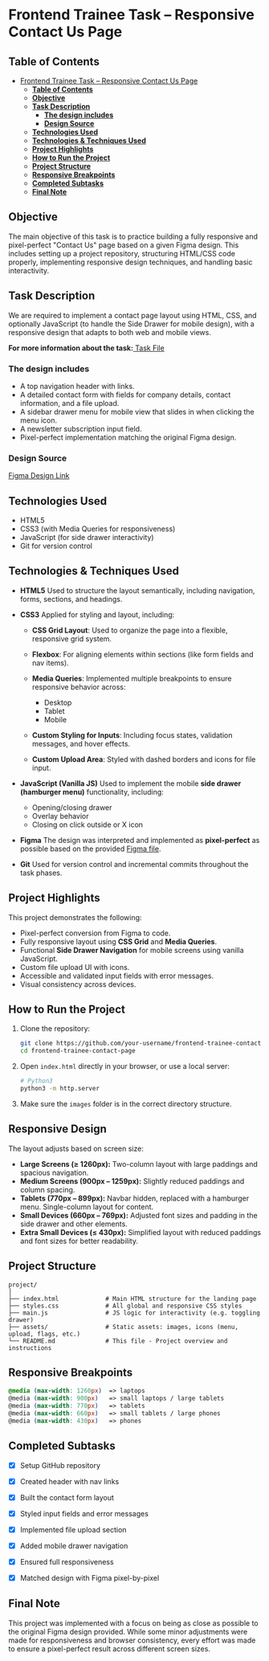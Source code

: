 # Frontend Trainee Task – Responsive Contact Us Page

## **Table of Contents**

- [Frontend Trainee Task – Responsive Contact Us Page](#frontend-trainee-task--responsive-contact-us-page)
  - [**Table of Contents**](#table-of-contents)
  - [**Objective**](#objective)
  - [**Task Description**](#task-description)
    - [**The design includes**](#the-design-includes)
    - [**Design Source**](#design-source)
  - [**Technologies Used**](#technologies-used)
  - [**Technologies \& Techniques Used**](#technologies--techniques-used)
  - [**Project Highlights**](#project-highlights)
  - [**How to Run the Project**](#how-to-run-the-project)
  - [**Project Structure**](#project-structure)
  - [**Responsive Breakpoints**](#responsive-breakpoints)
  - [**Completed Subtasks**](#completed-subtasks)
  - [**Final Note**](#final-note)

## </a>**Objective**
The main objective of this task is to practice building a fully responsive and pixel-perfect "Contact Us" page based on a given Figma design. This includes setting up a project repository, structuring HTML/CSS code properly, implementing responsive design techniques, and handling basic interactivity.

## </a>**Task Description**
We are required to implement a contact page layout using HTML, CSS, and optionally JavaScript (to handle the Side Drawer for mobile design), with a responsive design that adapts to both web and mobile views.

<span><strong>For more information about the task:</strong><a href="FE Trainee First Task.pdf"> Task File</a></span>

### </a>**The design includes**
<ul>
    <li>A top navigation header with links.</li>
    <li>A detailed contact form with fields for company details, contact information, and a file upload.</li>
    <li>A sidebar drawer menu for mobile view that slides in when clicking the menu icon.</li>
    <li>A newsletter subscription input field.</li>
    <li>Pixel-perfect implementation matching the original Figma design.</li>
</ul>

### </a>**Design Source**
[Figma Design Link](https://www.figma.com/design/OM5tJ8OWH102HaB4qcm7JL/Application-Form--Community-?node-id=0-1&p=f&t=clWf3BCAkk81SWFd-0)

## **Technologies Used**
<ul>
    <li>HTML5</li>
    <li>CSS3 (with Media Queries for responsiveness)</li>
    <li>JavaScript (for side drawer interactivity)</li>
    <li>Git for version control</li>
</ul>

## **Technologies & Techniques Used**

* **HTML5**
  Used to structure the layout semantically, including navigation, forms, sections, and headings.

* **CSS3**
  Applied for styling and layout, including:

  * **CSS Grid Layout**: Used to organize the page into a flexible, responsive grid system.
  * **Flexbox**: For aligning elements within sections (like form fields and nav items).
  * **Media Queries**: Implemented multiple breakpoints to ensure responsive behavior across:

    * Desktop
    * Tablet
    * Mobile
  * **Custom Styling for Inputs**: Including focus states, validation messages, and hover effects.
  * **Custom Upload Area**: Styled with dashed borders and icons for file input.

* **JavaScript (Vanilla JS)**
  Used to implement the mobile **side drawer (hamburger menu)** functionality, including:

  * Opening/closing drawer
  * Overlay behavior
  * Closing on click outside or X icon

* **Figma**
  The design was interpreted and implemented as **pixel-perfect** as possible based on the provided [Figma file](https://www.figma.com/design/OM5tJ8OWH102HaB4qcm7JL/Application-Form--Community-?node-id=0-1&p=f&t=clWf3BCAkk81SWFd-0).

* **Git**
  Used for version control and incremental commits throughout the task phases.

## **Project Highlights**

This project demonstrates the following:

* Pixel-perfect conversion from Figma to code.
* Fully responsive layout using **CSS Grid** and **Media Queries**.
* Functional **Side Drawer Navigation** for mobile screens using vanilla JavaScript.
* Custom file upload UI with icons.
* Accessible and validated input fields with error messages.
* Visual consistency across devices.

## **How to Run the Project**

1. Clone the repository:

   ```bash
   git clone https://github.com/your-username/frontend-trainee-contact-page.git
   cd frontend-trainee-contact-page
   ```

2. Open `index.html` directly in your browser, or use a local server:

   ```bash
   # Python3
   python3 -m http.server
   ```

3. Make sure the `images` folder is in the correct directory structure.

## **Responsive Design**

The layout adjusts based on screen size:

* **Large Screens (≥ 1260px):** Two-column layout with large paddings and spacious navigation.
* **Medium Screens (900px – 1259px):** Slightly reduced paddings and column spacing.
* **Tablets (770px – 899px):** Navbar hidden, replaced with a hamburger menu. Single-column layout for content.
* **Small Devices (660px – 769px):** Adjusted font sizes and padding in the side drawer and other elements.
* **Extra Small Devices (≤ 430px):** Simplified layout with reduced paddings and font sizes for better readability.
  
## **Project Structure**

```
project/
│
├── index.html             # Main HTML structure for the landing page
├── styles.css             # All global and responsive CSS styles
├── main.js                # JS logic for interactivity (e.g. toggling drawer)
├── assets/                # Static assets: images, icons (menu, upload, flags, etc.)
└── README.md              # This file - Project overview and instructions
```

## **Responsive Breakpoints**

```css
@media (max-width: 1260px)  => laptops
@media (max-width: 900px)   => small laptops / large tablets
@media (max-width: 770px)   => tablets
@media (max-width: 660px)   => small tablets / large phones
@media (max-width: 430px)   => phones
```

## **Completed Subtasks**

* [x] Setup GitHub repository
* [x] Created header with nav links
* [x] Built the contact form layout
* [x] Styled input fields and error messages
* [x] Implemented file upload section
* [x] Added mobile drawer navigation
* [x] Ensured full responsiveness
* [x] Matched design with Figma pixel-by-pixel


## **Final Note**

This project was implemented with a focus on being as close as possible to the original Figma design provided. While some minor adjustments were made for responsiveness and browser consistency, every effort was made to ensure a pixel-perfect result across different screen sizes.
